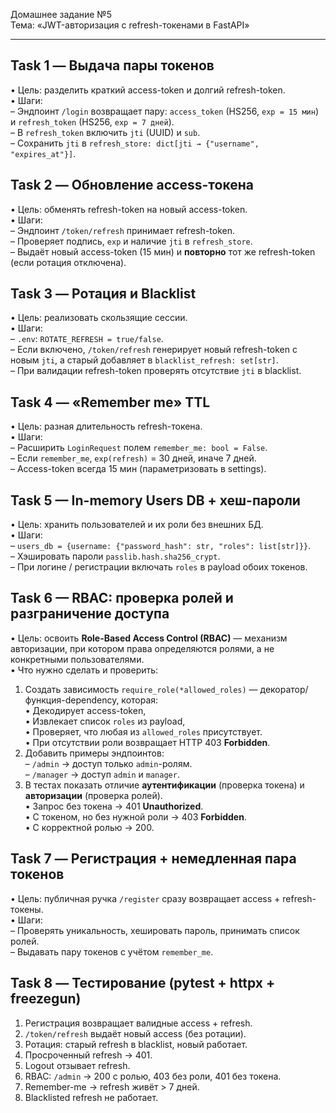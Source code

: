Домашнее задание №5  
Тема: «JWT-авторизация с refresh-токенами в FastAPI»  

-------------------------------------------------------------------
## Task 1 — Выдача пары токенов  
• Цель: разделить краткий access-token и долгий refresh-token.  
• Шаги:  
  – Эндпоинт `/login` возвращает пару: `access_token` (HS256, `exp = 15 мин`) и `refresh_token` (HS256, `exp = 7 дней`).  
  – В `refresh_token` включить `jti` (UUID) и `sub`.  
  – Сохранить `jti` в `refresh_store: dict[jti → {"username", "expires_at"}]`.

## Task 2 — Обновление access-токена  
• Цель: обменять refresh-token на новый access-token.  
• Шаги:  
  – Эндпоинт `/token/refresh` принимает refresh-token.  
  – Проверяет подпись, `exp` и наличие `jti` в `refresh_store`.  
  – Выдаёт новый access-token (15 мин) и **повторно** тот же refresh-token (если ротация отключена).

## Task 3 — Ротация и Blacklist  
• Цель: реализовать скользящие сессии.  
• Шаги:  
  – `.env`: `ROTATE_REFRESH = true/false`.  
  – Если включено, `/token/refresh` генерирует новый refresh-token с новым `jti`, а старый добавляет в `blacklist_refresh: set[str]`.  
  – При валидации refresh-token проверять отсутствие `jti` в blacklist.

## Task 4 — «Remember me» TTL  
• Цель: разная длительность refresh-токена.  
• Шаги:  
  – Расширить `LoginRequest` полем `remember_me: bool = False`.  
  – Если `remember_me`, `exp(refresh)` = 30 дней, иначе 7 дней.  
  – Access-token всегда 15 мин (параметризовать в settings).

## Task 5 — In-memory Users DB + хеш-пароли  
• Цель: хранить пользователей и их роли без внешних БД.  
• Шаги:  
  – `users_db = {username: {"password_hash": str, "roles": list[str]}}`.  
  – Хэшировать пароли `passlib.hash.sha256_crypt`.  
  – При логине / регистрации включать `roles` в payload обоих токенов.

## Task 6 — RBAC: проверка ролей и разграничение доступа  
• Цель: освоить **Role-Based Access Control (RBAC)** — механизм авторизации, при котором права определяются ролями, а не конкретными пользователями.  
• Что нужно сделать и проверить:  
  1. Создать зависимость `require_role(*allowed_roles)` — декоратор/функция-dependency, которая:  
     • Декодирует access-token,  
     • Извлекает список `roles` из payload,  
     • Проверяет, что любая из `allowed_roles` присутствует.  
     • При отсутствии роли возвращает HTTP 403 **Forbidden**.  
  2. Добавить примеры эндпоинтов:  
     – `/admin` → доступ только `admin`-ролям.  
     – `/manager` → доступ `admin` и `manager`.  
  3. В тестах показать отличие **аутентификации** (проверка токена) и **авторизации** (проверка ролей).  
     • Запрос без токена → 401 **Unauthorized**.  
     • С токеном, но без нужной роли → 403 **Forbidden**.  
     • С корректной ролью → 200.

## Task 7 — Регистрация + немедленная пара токенов  
• Цель: публичная ручка `/register` сразу возвращает access + refresh-токены.  
• Шаги:  
  – Проверять уникальность, хешировать пароль, принимать список ролей.  
  – Выдавать пару токенов с учётом `remember_me`.

## Task 8 — Тестирование (pytest + httpx + freezegun)  
1. Регистрация возвращает валидные access + refresh.  
2. `/token/refresh` выдаёт новый access (без ротации).  
3. Ротация: старый refresh в blacklist, новый работает.  
4. Просроченный refresh → 401.  
5. Logout отзывает refresh.  
6. RBAC: `/admin` → 200 c ролью, 403 без роли, 401 без токена.  
7. Remember-me → refresh живёт > 7 дней.  
8. Blacklisted refresh не работает.
